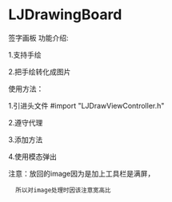 # LJDrawingBoard
签字画板
功能介绍:

 1.支持手绘
 
 2.把手绘转化成图片
 
使用方法：
 
 1.引进头文件 #import "LJDrawViewController.h"
 
 2.遵守代理 <LJDrawViewControllerDelegate>
 
 3.添加方法
 
 4.使用模态弹出
 
 注意：放回的image因为是加上工具栏是满屏，
 
      所以对image处理时因该注意宽高比
      
